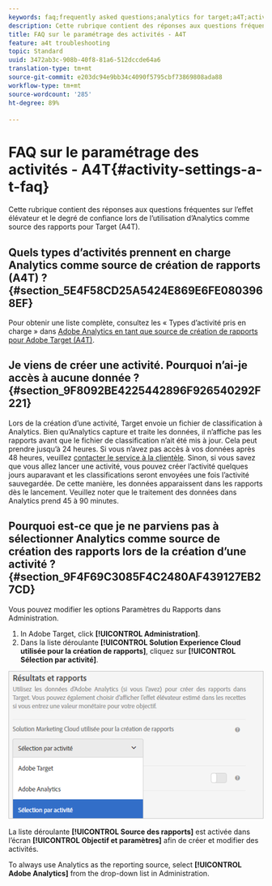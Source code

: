 ```yaml
---
keywords: faq;frequently asked questions;analytics for target;a4T;activity setup
description: Cette rubrique contient des réponses aux questions fréquentes sur l’effet élévateur et le degré de confiance lors de l’utilisation d’Analytics comme source des rapports pour Target (A4T).
title: FAQ sur le paramétrage des activités - A4T
feature: a4t troubleshooting
topic: Standard
uuid: 3472ab3c-908b-40f8-81a6-512dccde64a6
translation-type: tm+mt
source-git-commit: e203dc94e9bb34c4090f5795cbf73869808ada88
workflow-type: tm+mt
source-wordcount: '285'
ht-degree: 89%

---
```



# FAQ sur le paramétrage des activités - A4T{#activity-settings-a-t-faq}

Cette rubrique contient des réponses aux questions fréquentes sur l’effet élévateur et le degré de confiance lors de l’utilisation d’Analytics comme source des rapports pour Target (A4T).

## Quels types d’activités prennent en charge Analytics comme source de création de rapports (A4T) ?{#section_5E4F58CD25A5424E869E6FE0803968EF}

Pour obtenir une liste complète, consultez les « Types d’activité pris en charge » dans [Adobe Analytics en tant que source de création de rapports pour Adobe Target (A4T)](../../../c-integrating-target-with-mac/a4t/a4t.md#concept_7540C8C04259434AB6EE33B09F47A1DE).

## Je viens de créer une activité. Pourquoi n’ai-je accès à aucune donnée ? {#section_9F8092BE4225442896F926540292F221}

Lors de la création d’une activité, Target envoie un fichier de classification à Analytics. Bien qu’Analytics capture et traite les données, il n’affiche pas les rapports avant que le fichier de classification n’ait été mis à jour. Cela peut prendre jusqu’à 24 heures. Si vous n’avez pas accès à vos données après 48 heures, veuillez [contacter le service à la clientèle](/help/cmp-resources-and-contact-information.md#reference_ACA3391A00EF467B87930A450050077C). Sinon, si vous savez que vous allez lancer une activité, vous pouvez créer l’activité quelques jours auparavant et les classifications seront envoyées une fois l’activité sauvegardée. De cette manière, les données apparaissent dans les rapports dès le lancement. Veuillez noter que le traitement des données dans Analytics prend 45 à 90 minutes.

## Pourquoi est-ce que je ne parviens pas à sélectionner Analytics comme source de création des rapports lors de la création d’une activité ? {#section_9F4F69C3085F4C2480AF439127EB27CD}

Vous pouvez modifier les options Paramètres du Rapports dans Administration.

1. In Adobe Target, click **[!UICONTROL Administration]**.
1. Dans la liste déroulante **[!UICONTROL Solution Experience Cloud utilisée pour la création de rapports]**, cliquez sur **[!UICONTROL Sélection par activité]**.

![](assets/select-per-activity.png)

La liste déroulante **[!UICONTROL Source des rapports]** est activée dans l’écran **[!UICONTROL Objectif et paramètres]** afin de créer et modifier des activités.

To always use Analytics as the reporting source, select **[!UICONTROL Adobe Analytics]** from the drop-down list in Administration.
